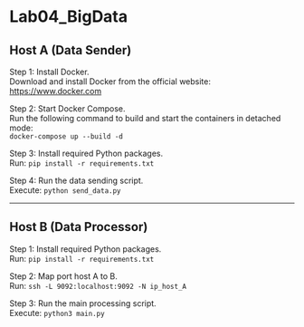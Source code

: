 # Lab04_BigData

## Host A (Data Sender)

Step 1: Install Docker.  
Download and install Docker from the official website: https://www.docker.com

Step 2: Start Docker Compose.  
Run the following command to build and start the containers in detached mode:  
`docker-compose up --build -d`

Step 3: Install required Python packages.  
Run: `pip install -r requirements.txt`

Step 4: Run the data sending script.  
Execute: `python send_data.py`

---

## Host B (Data Processor)

Step 1: Install required Python packages.  
Run: `pip install -r requirements.txt`

Step 2: Map port host A to B.  
Run: `ssh -L 9092:localhost:9092 -N ip_host_A`

Step 3: Run the main processing script.  
Execute: `python3 main.py`

